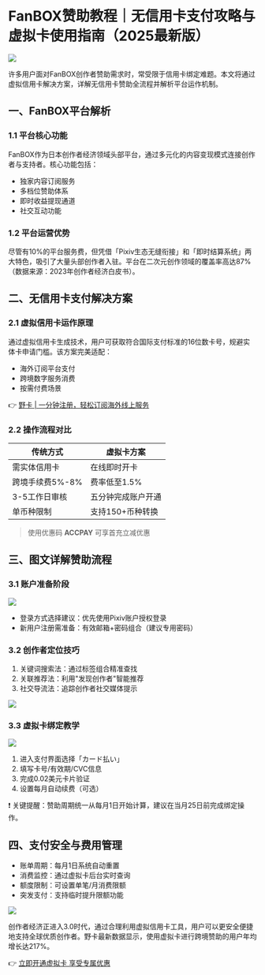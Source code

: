 # FanBOX赞助教程｜无信用卡支付攻略与虚拟卡使用指南（2025最新版）

![](https://bbtdd.com/wp-content/uploads/img/776723866638144.webp)

许多用户面对FanBOX创作者赞助需求时，常受限于信用卡绑定难题。本文将通过虚拟信用卡解决方案，详解无信用卡赞助全流程并解析平台运作机制。

## 一、FanBOX平台解析

### 1.1 平台核心功能
FanBOX作为日本创作者经济领域头部平台，通过多元化的内容变现模式连接创作者与支持者。核心功能包括：
- 独家内容订阅服务
- 多档位赞助体系
- 即时收益提现通道
- 社交互动功能

### 1.2 平台运营优势
尽管有10%的平台服务费，但凭借「Pixiv生态无缝衔接」和「即时结算系统」两大特色，吸引了大量头部创作者入驻。平台在二次元创作领域的覆盖率高达87%（数据来源：2023年创作者经济白皮书）。

## 二、无信用卡支付解决方案

### 2.1 虚拟信用卡运作原理
通过虚拟信用卡生成技术，用户可获取符合国际支付标准的16位数卡号，规避实体卡申请门槛。该方案完美适配：
- 海外订阅平台支付
- 跨境数字服务消费
- 按需付费场景

👉 [野卡 | 一分钟注册，轻松订阅海外线上服务](https://bbtdd.com/yeka)

### 2.2 操作流程对比
| 传统方式               | 虚拟卡方案             |
|------------------------|------------------------|
| 需实体信用卡           | 在线即时开卡           |
| 跨境手续费5%-8%        | 费率低至1.5%           |
| 3-5工作日审核          | 五分钟完成账户开通      |
| 单币种限制             | 支持150+币种转换       |

> 使用优惠码 **ACCPAY** 可享首充立减优惠

## 三、图文详解赞助流程

### 3.1 账户准备阶段
![](https://bbtdd.com/wp-content/uploads/img/21263906444282.webp)
- 登录方式选择建议：优先使用Pixiv账户授权登录
- 新用户注册需准备：有效邮箱+密码组合（建议专用密码）

### 3.2 创作者定位技巧
1. 关键词搜索法：通过标签组合精准查找
2. 关联推荐法：利用"发现创作者"智能推荐
3. 社交导流法：追踪创作者社交媒体提示

![](https://bbtdd.com/wp-content/uploads/img/6560660051241421.webp)

### 3.3 虚拟卡绑定教学
![](https://bbtdd.com/wp-content/uploads/img/7850329766.webp)
1. 进入支付界面选择「カード払い」
2. 填写卡号/有效期/CVC信息
3. 完成0.02美元卡片验证
4. 设置每月自动续费（可选）

❗ 关键提醒：赞助周期统一从每月1日开始计算，建议在当月25日前完成绑定操作。

## 四、支付安全与费用管理
- 账单周期：每月1日系统自动重置
- 消费监控：通过虚拟卡后台实时查询
- 额度限制：可设置单笔/月消费限额
- 突发支付：支持临时提升限额功能

![](https://bbtdd.com/wp-content/uploads/img/044032397.webp)

创作者经济正进入3.0时代，通过合理利用虚拟信用卡工具，用户可以更安全便捷地支持全球优质创作者。野卡最新数据显示，使用虚拟卡进行跨境赞助的用户年均增长达217%。

👉 [立即开通虚拟卡 享受专属优惠](https://bbtdd.com/yeka)